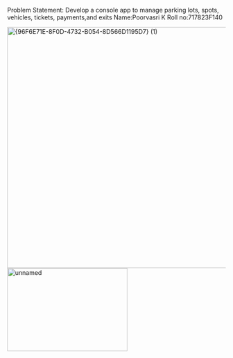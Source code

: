 Problem Statement:
          Develop a console app to manage parking lots, spots, vehicles, tickets, payments,and exits
Name:Poorvasri K
Roll no:717823F140

<img width="1071" height="557" alt="{96F6E71E-8F0D-4732-B054-8D566D1195D7} (1)" src="https://github.com/user-attachments/assets/4953916a-815f-4631-97b3-21f353b9070b" />
<img width="277" height="192" alt="unnamed" src="https://github.com/user-attachments/assets/a98c3d46-fc06-4c53-955b-a1de6fff716e" />



